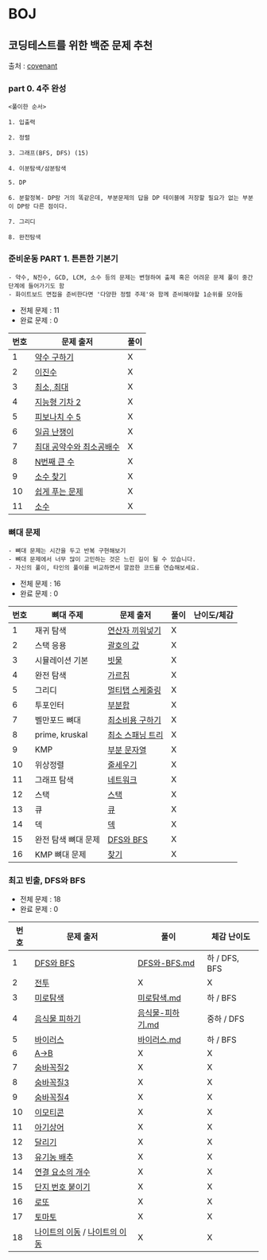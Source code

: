 # BOJ

## 코딩테스트를 위한 백준 문제 추천

출처 : [covenant](https://covenant.tistory.com/220)


### part 0. 4주 완성

```
<풀이한 순서>

1. 입출력

2. 정렬

3. 그래프(BFS, DFS) (15)

4. 이분탐색/삼분탐색

5. DP

6. 분할정복- DP랑 거의 똑같은데, 부분문제의 답을 DP 테이블에 저장할 필요가 없는 부분이 DP랑 다른 점이다.

7. 그리디

8. 완전탐색
```


### 준비운동 PART 1. 튼튼한 기본기

```
- 약수, N진수, GCD, LCM, 소수 등의 문제는 변형하여 출제 혹은 어려운 문제 풀이 중간 단계에 들어가기도 함
- 화이트보드 면접을 준비한다면 '다양한 정렬 주제'와 함께 준비해야할 1순위를 모아둠
```

- 전체 문제 : 11
- 완료 문제 : 0

| 번호 | 문제 출저                                                        | 풀이 |
| ---- | ---------------------------------------------------------------- | ---- |
| 1    | [약수 구하기](https://www.acmicpc.net/problem/2501)              | X    |
| 2    | [이진수](https://www.acmicpc.net/problem/2226)                   | X    |
| 3    | [최소, 최대](https://www.acmicpc.net/problem/10818)              | X    |
| 4    | [지능형 기차 2](https://www.acmicpc.net/problem/2460)            | X    |
| 5    | [피보나치 수 5](https://www.acmicpc.net/problem/10870)           | X    |
| 6    | [일곱 난쟁이](https://www.acmicpc.net/problem/2309)              | X    |
| 7    | [최대 공약수와 최소공배수](https://www.acmicpc.net/problem/2609) | X    |
| 8    | [N번째 큰 수](https://www.acmicpc.net/problem/2075)              | X    |
| 9    | [소수 찾기](https://www.acmicpc.net/problem/1978)                | X    |
| 10   | [쉽게 푸는 문제](https://www.acmicpc.net/problem/1292)           | X    |
| 11   | [소수](https://www.acmicpc.net/problem/1312)                     | X    |

### 뼈대 문제

```
- 뼈대 문제는 시간을 두고 반복 구현해보기
- 뼈대 문제에서 너무 많이 고민하는 것은 느린 길이 될 수 있습니다.
- 자신의 풀이, 타인의 풀이를 비교하면서 깔끔한 코드를 연습해보세요.
```

- 전체 문제 : 16
- 완료 문제 : 0

| 번호 | 뼈대 주제           | 문제 출저                                                | 풀이 | 난이도/체감 |
| ---- | ------------------- | -------------------------------------------------------- | ---- | ----------- |
| 1    | 재귀 탐색           | [연산자 끼워넣기](https://www.acmicpc.net/problem/14888) | X    |             |
| 2    | 스택 응용           | [괄호의 값](https://www.acmicpc.net/problem/2504)        | X    |             |
| 3    | 시뮬레이션 기본     | [빗물](https://www.acmicpc.net/problem/14719)            | X    |             |
| 4    | 완전 탐색           | [가르침](https://www.acmicpc.net/problem/1062)           | X    |             |
| 5    | 그리디              | [멀티탭 스케줄링](https://www.acmicpc.net/problem/1700)  | X    |             |
| 6    | 투포인터            | [부분합](https://www.acmicpc.net/problem/1806)           | X    |             |
| 7    | 벨만포드 뼈대       | [최소비용 구하기](https://www.acmicpc.net/problem/1916)  | X    |             |
| 8    | prime, kruskal      | [최소 스패닝 트리](https://www.acmicpc.net/problem/1197) | X    |             |
| 9    | KMP                 | [부분 문자열](https://www.acmicpc.net/problem/6550)      | X    |             |
| 10   | 위상정렬            | [줄세우기](https://www.acmicpc.net/problem/1681)         | X    |             |
| 11   | 그래프 탐색         | [네트워크](https://www.acmicpc.net/problem/1468)         | X    |             |
| 12   | 스택                | [스택](https://www.acmicpc.net/problem/10828)            | X    |             |
| 13   | 큐                  | [큐](https://www.acmicpc.net/problem/10845)              | X    |             |
| 14   | 덱                  | [덱](https://www.acmicpc.net/problem/10866)              | X    |             |
| 15   | 완전 탐색 뼈대 문제 | [DFS와 BFS](https://www.acmicpc.net/problem/1260)        | X    |
| 16   | KMP 뼈대 문제       | [찾기](https://www.acmicpc.net/problem/1786)             | X    |

### 최고 빈출, DFS와 BFS

- 전체 문제 : 18
- 완료 문제 : 0

| 번호 | 문제 출저                                                                                                      | 풀이                                                                                                                                                   | 체감 난이도   |
| ---- | -------------------------------------------------------------------------------------------------------------- | ------------------------------------------------------------------------------------------------------------------------------------------------------ | ------------- |
| 1    | [DFS와 BFS](https://www.acmicpc.net/problem/1260)                                                              | [DFS와-BFS.md](https://github.com/giraff/datastructure_algorithm/blob/main/BOJ/DFS-BFS/DFS%EC%99%80-BFS.md)                                            | 하 / DFS, BFS |
| 2    | [전투](https://www.acmicpc.net/problem/1303)                                                                   | X                                                                                                                                                      | X             |
| 3    | [미로탐색](https://www.acmicpc.net/problem/2178)                                                               | [미로탐색.md](https://github.com/giraff/datastructure_algorithm/blob/main/BOJ/DFS-BFS/%EB%AF%B8%EB%A1%9C%ED%83%90%EC%83%89.md)                         | 하 / BFS      |
| 4    | [음식물 피하기](https://www.acmicpc.net/problem/1743)                                                          | [음식물-피하기.md](https://github.com/giraff/datastructure_algorithm/blob/main/BOJ/DFS-BFS/%EC%9D%8C%EC%8B%9D%EB%AC%BC-%ED%94%BC%ED%95%98%EA%B8%B0.md) | 중하 / DFS    |
| 5    | [바이러스](https://www.acmicpc.net/problem/2606)                                                               | [바이러스.md](https://github.com/giraff/datastructure_algorithm/blob/main/BOJ/DFS-BFS/%EB%B0%94%EC%9D%B4%EB%9F%AC%EC%8A%A4.md)                         | 하 / BFS      |
| 6    | [A->B](https://www.acmicpc.net/problem/16953)                                                                  | X                                                                                                                                                      | X             |
| 7    | [숨바꼭질2](https://www.acmicpc.net/problem/12851)                                                             | X                                                                                                                                                      | X             |
| 8    | [숨바꼭질3](https://www.acmicpc.net/problem/13549)                                                             | X                                                                                                                                                      | X             |
| 9    | [숨바꼭질4](https://www.acmicpc.net/problem/13913)                                                             | X                                                                                                                                                      | X             |
| 10   | [이모티콘](https://www.acmicpc.net/problem/14226)                                                              | X                                                                                                                                                      | X             |
| 11   | [아기상어](https://www.acmicpc.net/problem/16236)                                                              | X                                                                                                                                                      | X             |
| 12   | [달리기](https://www.acmicpc.net/problem/2517)                                                                 | X                                                                                                                                                      | X             |
| 13   | [유기농 배추](https://www.acmicpc.net/problem/1012)                                                            | X                                                                                                                                                      | X             |
| 14   | [연결 요소의 개수](https://www.acmicpc.net/problem/11724)                                                      | X                                                                                                                                                      | X             |
| 15   | [단지 번호 붙이기](https://www.acmicpc.net/problem/2667)                                                       | X                                                                                                                                                      | X             |
| 16   | [로또](https://www.acmicpc.net/problem/2758)                                                                   | X                                                                                                                                                      | X             |
| 17   | [토마토](https://www.acmicpc.net/problem/7569)                                                                 | X                                                                                                                                                      | X             |
| 18   | [나이트의 이동](https://www.acmicpc.net/problem/7562) / [나이트의 이동](https://www.acmicpc.net/problem/13571) | X                                                                                                                                                      | X             |
